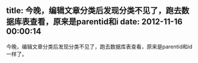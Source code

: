title: 今晚，编辑文章分类后发现分类不见了，跑去数据库表查看，原来是parentid和i
date: 2012-11-16 00:00:14
---

今晚，编辑文章分类后发现分类不见了，跑去数据库表查看，原来是parentid和id一样了。